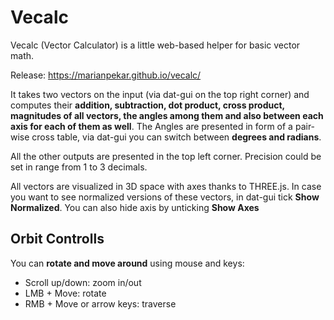 # Vecalc

Vecalc (Vector Calculator) is a little web-based helper for basic vector math.

Release: https://marianpekar.github.io/vecalc/

It takes two vectors on the input (via dat-gui on the top right corner) and computes their **addition, subtraction, dot product, cross product, magnitudes of all vectors, the angles among them and also between each axis for each of them as well**. The Angles are presented in form of a pair-wise cross table, via dat-gui you can switch between **degrees and radians**.

All the other outputs are presented in the top left corner. Precision could be set in range from 1 to 3 decimals.

All vectors are visualized in 3D space with axes thanks to THREE.js. In case you want to see normalized versions of these vectors, in dat-gui tick **Show Normalized**. You can also hide axis by unticking **Show Axes**

## Orbit Controlls

You can **rotate and move around** using mouse and keys:

- Scroll up/down: zoom in/out
- LMB + Move: rotate
- RMB + Move or arrow keys: traverse

